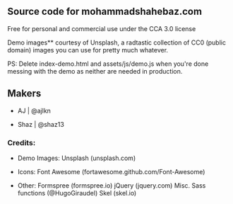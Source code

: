 ## Source code for mohammadshahebaz.com

Free for personal and commercial use under the CCA 3.0 license

Demo images** courtesy of Unsplash, a radtastic collection of CC0 (public domain) images
you can use for pretty much whatever.

PS: Delete index-demo.html and assets/js/demo.js when you're done messing with the demo
as neither are needed in production.

## Makers
- AJ	 | @ajlkn

- Shaz 	 | @shaz13

### Credits:

- Demo Images:
	Unsplash (unsplash.com)

- Icons:
	Font Awesome (fortawesome.github.com/Font-Awesome)

- Other:
	Formspree (formspree.io)
	jQuery (jquery.com)
	Misc. Sass functions (@HugoGiraudel)
	Skel (skel.io)
